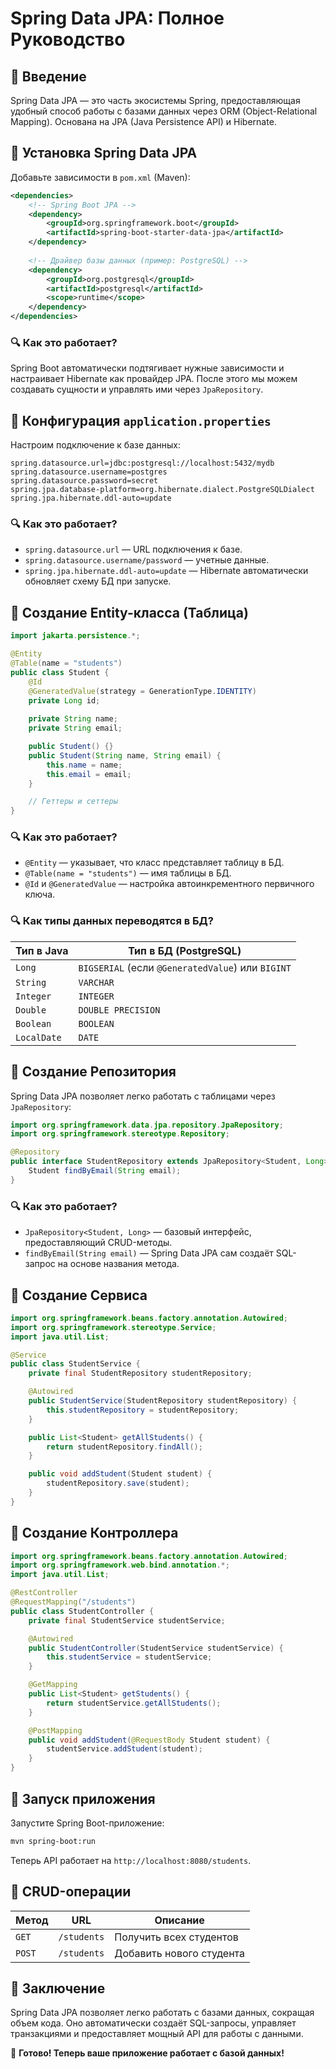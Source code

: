 # Spring Data JPA: Полное Руководство

## 📌 Введение
Spring Data JPA — это часть экосистемы Spring, предоставляющая удобный способ работы с базами данных через ORM (Object-Relational Mapping). Основана на JPA (Java Persistence API) и Hibernate.

## 🔹 Установка Spring Data JPA
Добавьте зависимости в `pom.xml` (Maven):

```xml
<dependencies>
    <!-- Spring Boot JPA -->
    <dependency>
        <groupId>org.springframework.boot</groupId>
        <artifactId>spring-boot-starter-data-jpa</artifactId>
    </dependency>
    
    <!-- Драйвер базы данных (пример: PostgreSQL) -->
    <dependency>
        <groupId>org.postgresql</groupId>
        <artifactId>postgresql</artifactId>
        <scope>runtime</scope>
    </dependency>
</dependencies>
```

### 🔍 **Как это работает?**
Spring Boot автоматически подтягивает нужные зависимости и настраивает Hibernate как провайдер JPA. После этого мы можем создавать сущности и управлять ими через `JpaRepository`.

## 🔹 Конфигурация `application.properties`
Настроим подключение к базе данных:

```properties
spring.datasource.url=jdbc:postgresql://localhost:5432/mydb
spring.datasource.username=postgres
spring.datasource.password=secret
spring.jpa.database-platform=org.hibernate.dialect.PostgreSQLDialect
spring.jpa.hibernate.ddl-auto=update
```

### 🔍 **Как это работает?**
- `spring.datasource.url` — URL подключения к базе.
- `spring.datasource.username/password` — учетные данные.
- `spring.jpa.hibernate.ddl-auto=update` — Hibernate автоматически обновляет схему БД при запуске.

## 🔹 Создание Entity-класса (Таблица)
```java
import jakarta.persistence.*;

@Entity
@Table(name = "students")
public class Student {
    @Id
    @GeneratedValue(strategy = GenerationType.IDENTITY)
    private Long id;
    
    private String name;
    private String email;

    public Student() {}
    public Student(String name, String email) {
        this.name = name;
        this.email = email;
    }

    // Геттеры и сеттеры
}
```

### 🔍 **Как это работает?**
- `@Entity` — указывает, что класс представляет таблицу в БД.
- `@Table(name = "students")` — имя таблицы в БД.
- `@Id` и `@GeneratedValue` — настройка автоинкрементного первичного ключа.

### 🔍 **Как типы данных переводятся в БД?**
| Тип в Java  | Тип в БД (PostgreSQL) |
|------------|----------------------|
| `Long`     | `BIGSERIAL` (если `@GeneratedValue`) или `BIGINT` |
| `String`   | `VARCHAR` |
| `Integer`  | `INTEGER` |
| `Double`   | `DOUBLE PRECISION` |
| `Boolean`  | `BOOLEAN` |
| `LocalDate`| `DATE` |

## 🔹 Создание Репозитория
Spring Data JPA позволяет легко работать с таблицами через `JpaRepository`:

```java
import org.springframework.data.jpa.repository.JpaRepository;
import org.springframework.stereotype.Repository;

@Repository
public interface StudentRepository extends JpaRepository<Student, Long> {
    Student findByEmail(String email);
}
```

### 🔍 **Как это работает?**
- `JpaRepository<Student, Long>` — базовый интерфейс, предоставляющий CRUD-методы.
- `findByEmail(String email)` — Spring Data JPA сам создаёт SQL-запрос на основе названия метода.

## 🔹 Создание Сервиса
```java
import org.springframework.beans.factory.annotation.Autowired;
import org.springframework.stereotype.Service;
import java.util.List;

@Service
public class StudentService {
    private final StudentRepository studentRepository;

    @Autowired
    public StudentService(StudentRepository studentRepository) {
        this.studentRepository = studentRepository;
    }

    public List<Student> getAllStudents() {
        return studentRepository.findAll();
    }

    public void addStudent(Student student) {
        studentRepository.save(student);
    }
}
```

## 🔹 Создание Контроллера
```java
import org.springframework.beans.factory.annotation.Autowired;
import org.springframework.web.bind.annotation.*;
import java.util.List;

@RestController
@RequestMapping("/students")
public class StudentController {
    private final StudentService studentService;

    @Autowired
    public StudentController(StudentService studentService) {
        this.studentService = studentService;
    }

    @GetMapping
    public List<Student> getStudents() {
        return studentService.getAllStudents();
    }

    @PostMapping
    public void addStudent(@RequestBody Student student) {
        studentService.addStudent(student);
    }
}
```

## 🔹 Запуск приложения
Запустите Spring Boot-приложение:
```bash
mvn spring-boot:run
```

Теперь API работает на `http://localhost:8080/students`.

## 🔹 CRUD-операции
| Метод  | URL | Описание |
|--------|-----------------|-----------------------------|
| `GET`  | `/students`      | Получить всех студентов    |
| `POST` | `/students`      | Добавить нового студента   |

## 🔹 Заключение
Spring Data JPA позволяет легко работать с базами данных, сокращая объем кода. Оно автоматически создаёт SQL-запросы, управляет транзакциями и предоставляет мощный API для работы с данными.

🚀 **Готово! Теперь ваше приложение работает с базой данных!**

